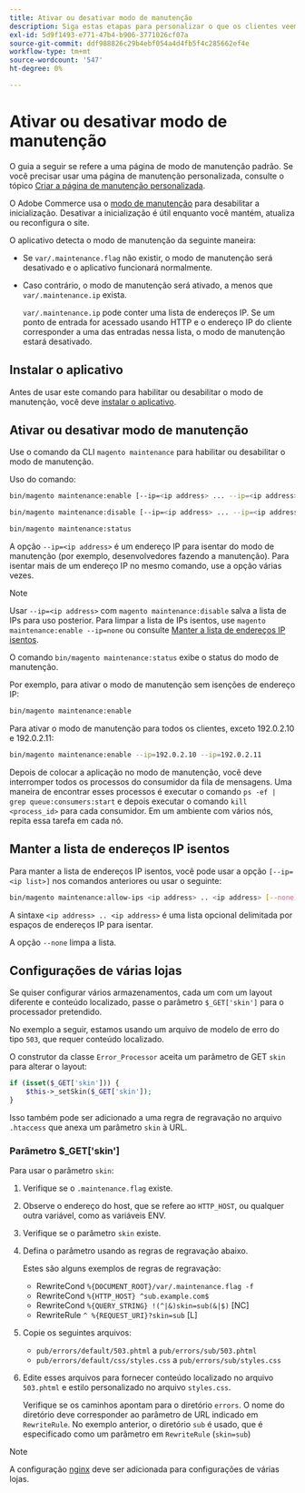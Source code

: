 ```yaml
---
title: Ativar ou desativar modo de manutenção
description: Siga estas etapas para personalizar o que os clientes veem quando a implantação do Adobe Commerce está inativa para manutenção.
exl-id: 5d9f1493-e771-47b4-b906-3771026cf07a
source-git-commit: ddf988826c29b4ebf054a4d4fb5f4c285662ef4e
workflow-type: tm+mt
source-wordcount: '547'
ht-degree: 0%

---
```


# Ativar ou desativar modo de manutenção

O guia a seguir se refere a uma página de modo de manutenção padrão. Se você precisar usar uma página de manutenção personalizada, consulte o tópico [Criar a página de manutenção personalizada](../../upgrade/troubleshooting/maintenance-mode-options.md).

O Adobe Commerce usa o [modo de manutenção](../../configuration/bootstrap/application-modes.md#maintenance-mode) para desabilitar a inicialização. Desativar a inicialização é útil enquanto você mantém, atualiza ou reconfigura o site.

O aplicativo detecta o modo de manutenção da seguinte maneira:

* Se `var/.maintenance.flag` não existir, o modo de manutenção será desativado e o aplicativo funcionará normalmente.
* Caso contrário, o modo de manutenção será ativado, a menos que `var/.maintenance.ip` exista.

  `var/.maintenance.ip` pode conter uma lista de endereços IP. Se um ponto de entrada for acessado usando HTTP e o endereço IP do cliente corresponder a uma das entradas nessa lista, o modo de manutenção estará desativado.

## Instalar o aplicativo

Antes de usar este comando para habilitar ou desabilitar o modo de manutenção, você deve [instalar o aplicativo](../advanced.md).

## Ativar ou desativar modo de manutenção

Use o comando da CLI `magento maintenance` para habilitar ou desabilitar o modo de manutenção.

Uso do comando:

```bash
bin/magento maintenance:enable [--ip=<ip address> ... --ip=<ip address>] | [ip=none]
```

```bash
bin/magento maintenance:disable [--ip=<ip address> ... --ip=<ip address>] | [ip=none]
```

```bash
bin/magento maintenance:status
```

A opção `--ip=<ip address>` é um endereço IP para isentar do modo de manutenção (por exemplo, desenvolvedores fazendo a manutenção). Para isentar mais de um endereço IP no mesmo comando, use a opção várias vezes.

>[!NOTE]
>
>Usar `--ip=<ip address>` com `magento maintenance:disable` salva a lista de IPs para uso posterior. Para limpar a lista de IPs isentos, use `magento maintenance:enable --ip=none` ou consulte [Manter a lista de endereços IP isentos](#maintain-the-list-of-exempt-ip-addresses).

O comando `bin/magento maintenance:status` exibe o status do modo de manutenção.

Por exemplo, para ativar o modo de manutenção sem isenções de endereço IP:

```bash
bin/magento maintenance:enable
```

Para ativar o modo de manutenção para todos os clientes, exceto 192.0.2.10 e 192.0.2.11:

```bash
bin/magento maintenance:enable --ip=192.0.2.10 --ip=192.0.2.11
```

Depois de colocar a aplicação no modo de manutenção, você deve interromper todos os processos do consumidor da fila de mensagens.
Uma maneira de encontrar esses processos é executar o comando `ps -ef | grep queue:consumers:start` e depois executar o comando `kill <process_id>` para cada consumidor. Em um ambiente com vários nós, repita essa tarefa em cada nó.

## Manter a lista de endereços IP isentos

Para manter a lista de endereços IP isentos, você pode usar a opção `[--ip=<ip list>]` nos comandos anteriores ou usar o seguinte:

```bash
bin/magento maintenance:allow-ips <ip address> .. <ip address> [--none]
```

A sintaxe `<ip address> .. <ip address>` é uma lista opcional delimitada por espaços de endereços IP para isentar.

A opção `--none` limpa a lista.

## Configurações de várias lojas

<!-- To set up multiple stores, each with a different layout and localized content, create a skin for each and put it into `pub/errors/{name}` where `{name}` is the store code. To distinguish between stores and websites with the same instance, use `pub/errors/{type}-{name}` where `{type}` is either `store` or `website` and matches the `MAGE_RUN_TYPE` in your server configuration. Another option is to pass the `$_GET['skin']` parameter to the intended processor. This method requires a specific configuration on your server. -->
<!-- Replace the line below with the commented text after https://github.com/magento/magento2/pull/35095 is merged. -->

Se quiser configurar vários armazenamentos, cada um com um layout diferente e conteúdo localizado, passe o parâmetro `$_GET['skin']` para o processador pretendido.

No exemplo a seguir, estamos usando um arquivo de modelo de erro do tipo `503`, que requer conteúdo localizado.

O construtor da classe `Error_Processor` aceita um parâmetro de GET `skin` para alterar o layout:

```php
if (isset($_GET['skin'])) {
    $this->_setSkin($_GET['skin']);
}
```

Isso também pode ser adicionado a uma regra de regravação no arquivo `.htaccess` que anexa um parâmetro `skin` à URL.

### Parâmetro $_GET[&#39;skin&#39;]

Para usar o parâmetro `skin`:

1. Verifique se o `.maintenance.flag` existe.
1. Observe o endereço do host, que se refere ao `HTTP_HOST`, ou qualquer outra variável, como as variáveis ENV.
1. Verifique se o parâmetro `skin` existe.
1. Defina o parâmetro usando as regras de regravação abaixo.

   Estes são alguns exemplos de regras de regravação:

   * RewriteCond `%{DOCUMENT_ROOT}/var/.maintenance.flag -f`
   * RewriteCond `%{HTTP_HOST} ^sub.example.com$`
   * RewriteCond `%{QUERY_STRING} !(^|&)skin=sub(&|$)` [NC]
   * RewriteRule `^ %{REQUEST_URI}?skin=sub` [L]

1. Copie os seguintes arquivos:

   * `pub/errors/default/503.phtml` a `pub/errors/sub/503.phtml`
   * `pub/errors/default/css/styles.css` a `pub/errors/sub/styles.css`

1. Edite esses arquivos para fornecer conteúdo localizado no arquivo `503.phtml` e estilo personalizado no arquivo `styles.css`.

   Verifique se os caminhos apontam para o diretório `errors`. O nome do diretório deve corresponder ao parâmetro de URL indicado em `RewriteRule`. No exemplo anterior, o diretório `sub` é usado, que é especificado como um parâmetro em `RewriteRule` (`skin=sub`)

>[!NOTE]
>
>A configuração [nginx](../../configuration/multi-sites/ms-nginx.md) deve ser adicionada para configurações de várias lojas.
